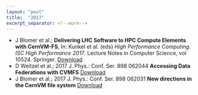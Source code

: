 ```yaml
---
layout: "post"
title:  "2017"
excerpt_separator: <!--more-->
---
```


- J Blomer et al.; **Delivering LHC Software to HPC Compute Elements with CernVM-FS**, In: Kunkel et al. (eds) *High Performance Computing. ISC High Performance 2017*. Lecture Notes in Computer Science, vol 10524. Springer. [Download](https://link.springer.com/chapter/10.1007/978-3-319-67630-2_52)
- D Weitzel et al.; 2017 J. Phys.: Conf. Ser. 898 062044 **Accessing Data Federations with CVMFS** [Download](https://iopscience.iop.org/article/10.1088/1742-6596/898/6/062044)
- J Blomer et al.; 2017 J. Phys.: Conf. Ser. 898 062031 **New directions in the CernVM file system** [Download](https://iopscience.iop.org/article/10.1088/1742-6596/898/6/062031)

<!--more-->
